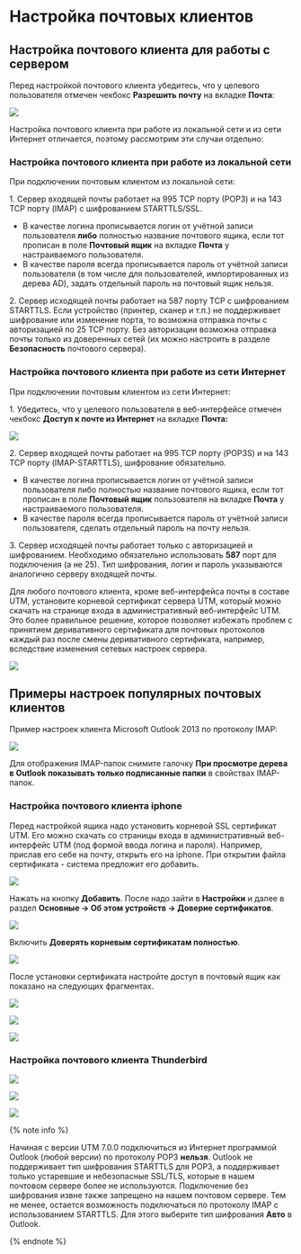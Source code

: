# Настройка почтовых клиентов

## Настройка почтового клиента для работы с сервером

Перед настройкой почтового клиента убедитесь, что у целевого пользователя отмечен чекбокс **Разрешить почту** на вкладке **Почта**:

![](../../../_images/2_only_local_main_enabled-7-9-.png)

Настройка почтового клиента при работе из локальной сети и из сети Интернет отличается, поэтому рассмотрим эти случаи отдельно:

### **Настройка почтового клиента при работе из локальной сети**

При подключении почтовым клиентом из локальной сети:

1\. Сервер входящей почты работает на 995 TCP порту (РОР3) и на 143 TCP порту (IMAP) с шифрованием STARTTLS/SSL.&#x20;

* В качестве логина прописывается логин от учётной записи пользователя **либо** полностью название почтового ящика, если тот прописан в поле **Почтовый ящик** на вкладке **Почта** у настраиваемого пользователя.&#x20;
* В качестве пароля всегда прописывается пароль от учётной записи пользователя (в том числе для пользователей, импортированных из дерева AD), задать отдельный пароль на почтовый ящик нельзя.&#x20;

2\. Сервер исходящей почты работает на 587 порту TCP с шифрованием STARTTLS. Если устройство (принтер, сканер и т.п.) не поддерживает шифрование или изменение порта, то возможна отправка почты с авторизацией по 25 TCP порту. Без авторизации возможна отправка почты только из доверенных сетей (их можно настроить в разделе **Безопасность** почтового сервера).

### Настройка почтового клиента при работе из сети Интернет&#x20;

При подключении почтовым клиентом из сети Интернет:&#x20;

1\. Убедитесь, что у целевого пользователя в веб-интерфейсе отмечен чекбокс **Доступ к почте из Интернет** на вкладке **Почта:**

![](../../../_images/2_mail_enabled_true-7-9-.png)

2\. Сервер входящей почты работает на 995 TCP порту (POP3S) и на 143 TCP порту (IMAP-STARTTLS), шифрование обязательно. &#x20;

* В качестве логина прописывается логин от учётной записи пользователя либо полностью название почтового ящика, если тот прописан в поле **Почтовый ящик** пользователя на вкладке **Почта** у настраиваемого пользователя.&#x20;
* В качестве пароля всегда прописывается пароль от учётной записи пользователя, сделать отдельный пароль на почту нельзя.&#x20;

3\. Сервер исходящей почты работает только с авторизацией и шифрованием. Необходимо обязательно использовать **587** порт для подключения (а не 25). Тип шифрования, логин и пароль указываются аналогично серверу входящей почты.&#x20;

Для любого почтового клиента, кроме веб-интерфейса почты в составе UTM, установите корневой сертификат сервера UTM, который можно скачать на странице входа в административный веб-интерфейс UTM. Это более правильное решение, которое позволяет избежать проблем с принятием деривативного сертификата для почтовых протоколов каждый раз после смены деривативного сертификата, например, вследствие изменения сетевых настроек сервера.&#x20;

![](../../../_images/mail_log_pass-7-9-.png)

## Примеры настроек популярных почтовых клиентов&#x20;

Пример настроек клиента Microsoft Outlook 2013 по протоколу IMAP:&#x20;

![](../../../_images/4982578.jpg)

Для отображения IMAP-папок снимите галочку **При просмотре дерева в Outlook показывать только подписанные папки** в свойствах IMAP-папок.

### Настройка почтового клиента iphone&#x20;

Перед настройкой ящика надо установить корневой SSL сертификат UTM. Его можно скачать со страницы входа в административный веб-интерфейс UTM (под формой ввода логина и пароля). Например, прислав его себе на почту, открыть его на iphone. При открытии файла сертификата - система предложит его добавить.&#x20;

![](../../../_images/5472456.png)

Нажать на кнопку **Добавить**. После надо зайти в **Настройки** и далее в раздел **Основные -> Об этом устройств -> Доверие сертификатов**.

![](../../../_images/5472457.png)

Включить **Доверять корневым сертификатам полностью**.

![](../../../_images/5472458.png)

После установки сертификата настройте доступ в почтовый ящик как показано на следующих фрагментах.

![](../../../_images/4982728.png)

![](../../../_images/4982727.png)

![](../../../_images/4982726.png)

### Настройка почтового клиента Thunderbird

![](../../../_images/4982737.png)

![](../../../_images/4982738.png)

![](../../../_images/4982739.png)

{% note info %}

Начиная с версии UTM 7.0.0 подключиться из Интернет программой Outlook (любой версии) по протоколу POP3 **нельзя**. Outlook не поддерживает тип шифрования STARTTLS для POP3, а поддерживает только устаревшие и небезопасные SSL/TLS, которые в нашем почтовом сервере более не используются. Подключение без шифрования извне также запрещено на нашем почтовом сервере. Тем не менее, остается возможность подключаться по протоколу IMAP с использованием STARTTLS. Для этого выберите тип шифрования **Авто** в Outlook.

{% endnote %}

